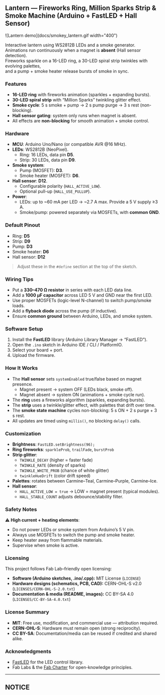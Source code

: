 ## Lantern — Fireworks Ring, Million Sparks Strip & Smoke Machine (Arduino + FastLED + Hall Sensor)

![Lantern demo](docs/smokey_lantern.gif width="400")

Interactive lantern using WS2812B LEDs and a smoke generator.  
Animations run continuously when a magnet is **absent** (Hall sensor detection).  
Fireworks sparkle on a 16-LED ring, a 30-LED spiral strip twinkles with evolving palettes,  
and a pump + smoke heater release bursts of smoke in sync.

### Features

* **16-LED ring** with fireworks animation (sparkles + expanding bursts).
* **30-LED spiral strip** with “Million Sparks” twinkling glitter effect.
* **Smoke cycle**: 5 s smoke + pump → 2 s pump purge → 3 s rest (non-blocking).
* **Hall sensor gating**: system only runs when magnet is absent.
* All effects are **non-blocking** for smooth animation + smoke control.

### Hardware

* **MCU**: Arduino Uno/Nano (or compatible AVR @16 MHz).
* **LEDs**: WS2812B (NeoPixel).
  * Ring: 16 LEDs, data pin **D5**.
  * Strip: 30 LEDs, data pin **D9**.
* **Smoke system**:
  * Pump (MOSFET): **D3**.
  * Smoke heater (MOSFET): **D6**.
* **Hall sensor**: **D12**.
  * Configurable polarity (`HALL_ACTIVE_LOW`).
  * Optional pull-up (`HALL_USE_PULLUP`).
* **Power**:
  * LEDs: up to ~60 mA per LED → ~2.7 A max. Provide a 5 V supply ≥3 A.
  * Smoke/pump: powered separately via MOSFETs, with **common GND**.

### Default Pinout

* Ring: **D5**  
* Strip: **D9**  
* Pump: **D3**  
* Smoke heater: **D6**  
* Hall sensor: **D12**

> Adjust these in the `#define` section at the top of the sketch.

### Wiring Tips

* Put a **330–470 Ω resistor** in series with each LED data line.  
* Add a **1000 µF capacitor** across LED 5 V and GND near the first LED.  
* Use proper MOSFETs (logic-level N-channel) to switch pump/smoke loads.  
* Add a **flyback diode** across the pump (if inductive).  
* Ensure **common ground** between Arduino, LEDs, and smoke system.

### Software Setup

1. Install the **FastLED** library (Arduino Library Manager → “FastLED”).  
2. Open the `.ino` sketch in Arduino IDE / CLI / PlatformIO.  
3. Select your board + port.  
4. Upload the firmware.

### How It Works

* The **Hall sensor** sets `systemEnabled` true/false based on magnet presence.  
  * Magnet present → system OFF (LEDs black, smoke off).  
  * Magnet absent → system ON (animations + smoke cycle run).  
* The **ring** uses a fireworks algorithm (sparkles, expanding bursts).  
* The **strip** uses a twinkle/glitter effect, with palettes that drift over time.  
* The **smoke state machine** cycles non-blocking: 5 s ON + 2 s purge + 3 s rest.  
* All updates are timed using `millis()`, no blocking `delay()` calls.

### Customization

* **Brightness**: `FastLED.setBrightness(96);`
* **Ring fireworks**: `sparkleProb`, `trailFade`, `burstProb`
* **Strip glitter**:
  * `TWINKLE_DECAY` (higher = faster fade)
  * `TWINKLE_RATE` (density of sparks)
  * `TWINKLE_WHITE_PROB` (chance of white glitter)
  * `twinkleHueDrift` (color drift speed)
* **Palettes**: rotates between Carmine–Teal, Carmine–Purple, Carmine–Ice.  
* **Hall sensor**:
  * `HALL_ACTIVE_LOW = true` → LOW = magnet present (typical modules).
  * `HALL_STABLE_COUNT` adjusts debounce/stability filter.

### Safety Notes

⚠️ **High current + heating elements**:
* Do not power LEDs or smoke system from Arduino’s 5 V pin.  
* Always use MOSFETs to switch the pump and smoke heater.  
* Keep heater away from flammable materials.  
* Supervise when smoke is active.  

### Licensing

This project follows Fab Lab–friendly open licensing:

* **Software (Arduino sketches, .ino/.cpp):** MIT License (`LICENSE`)  
* **Hardware designs (schematics, PCB, CAD):** CERN-OHL-S v2.0 (`LICENSES/CERN-OHL-S-2.0.txt`)  
* **Documentation & media (README, images):** CC BY-SA 4.0 (`LICENSES/CC-BY-SA-4.0.txt`)  

### License Summary

* **MIT**: Free use, modification, and commercial use — attribution required.  
* **CERN-OHL-S**: Hardware must remain open (strong reciprocity).  
* **CC BY-SA**: Documentation/media can be reused if credited and shared alike.  

### Acknowledgments

* [FastLED](https://fastled.io/) for the LED control library.  
* Fab Labs & the [Fab Charter](https://fabfoundation.org/about/fab-charter/) for open-knowledge principles.  

---

## NOTICE

